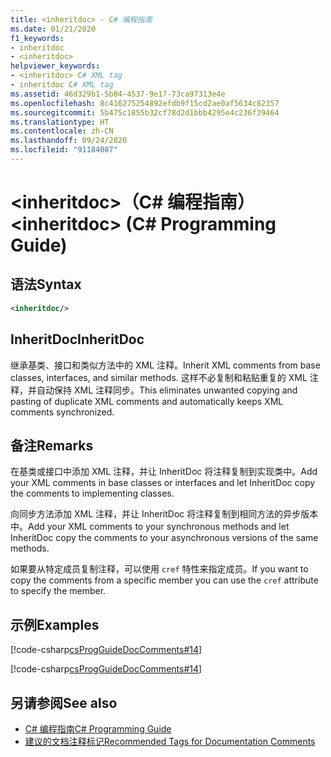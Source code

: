 ```yaml
---
title: <inheritdoc> - C# 编程指南
ms.date: 01/21/2020
f1_keywords:
- inheritdoc
- <inheritdoc>
helpviewer_keywords:
- <inheritdoc> C# XML tag
- inheritdoc C# XML tag
ms.assetid: 46d329b1-5b84-4537-9e17-73ca97313e4e
ms.openlocfilehash: 8c416275254892efdb9f15cd2ae0af5634c82357
ms.sourcegitcommit: 5b475c1855b32cf78d2d1bbb4295e4c236f39464
ms.translationtype: HT
ms.contentlocale: zh-CN
ms.lasthandoff: 09/24/2020
ms.locfileid: "91184087"
---
```

# <a name="inheritdoc-c-programming-guide"></a><span data-ttu-id="8632d-102">\<inheritdoc>（C# 编程指南）</span><span class="sxs-lookup"><span data-stu-id="8632d-102">\<inheritdoc> (C# Programming Guide)</span></span>

## <a name="syntax"></a><span data-ttu-id="8632d-103">语法</span><span class="sxs-lookup"><span data-stu-id="8632d-103">Syntax</span></span>  
  
```xml  
<inheritdoc/>
```  

## <a name="inheritdoc"></a><span data-ttu-id="8632d-104">InheritDoc</span><span class="sxs-lookup"><span data-stu-id="8632d-104">InheritDoc</span></span>

<span data-ttu-id="8632d-105">继承基类、接口和类似方法中的 XML 注释。</span><span class="sxs-lookup"><span data-stu-id="8632d-105">Inherit XML comments from base classes, interfaces, and similar methods.</span></span> <span data-ttu-id="8632d-106">这样不必复制和粘贴重复的 XML 注释，并自动保持 XML 注释同步。</span><span class="sxs-lookup"><span data-stu-id="8632d-106">This eliminates unwanted copying and pasting of duplicate XML comments and automatically keeps XML comments synchronized.</span></span>
  
## <a name="remarks"></a><span data-ttu-id="8632d-107">备注</span><span class="sxs-lookup"><span data-stu-id="8632d-107">Remarks</span></span>  

<span data-ttu-id="8632d-108">在基类或接口中添加 XML 注释，并让 InheritDoc 将注释复制到实现类中。</span><span class="sxs-lookup"><span data-stu-id="8632d-108">Add your XML comments in base classes or interfaces and let InheritDoc copy the comments to implementing classes.</span></span>

<span data-ttu-id="8632d-109">向同步方法添加 XML 注释，并让 InheritDoc 将注释复制到相同方法的异步版本中。</span><span class="sxs-lookup"><span data-stu-id="8632d-109">Add your XML comments to your synchronous methods and let InheritDoc copy the comments to your asynchronous versions of the same methods.</span></span>  

<span data-ttu-id="8632d-110">如果要从特定成员复制注释，可以使用 `cref` 特性来指定成员。</span><span class="sxs-lookup"><span data-stu-id="8632d-110">If you want to copy the comments from a specific member you can use the `cref` attribute to specify the member.</span></span>
  
## <a name="examples"></a><span data-ttu-id="8632d-111">示例</span><span class="sxs-lookup"><span data-stu-id="8632d-111">Examples</span></span>

[!code-csharp[csProgGuideDocComments#14](~/samples/snippets/csharp/VS_Snippets_VBCSharp/csProgGuideDocComments/CS/DocComments.cs#16)]  

[!code-csharp[csProgGuideDocComments#14](~/samples/snippets/csharp/VS_Snippets_VBCSharp/csProgGuideDocComments/CS/DocComments.cs#17)]  

## <a name="see-also"></a><span data-ttu-id="8632d-112">另请参阅</span><span class="sxs-lookup"><span data-stu-id="8632d-112">See also</span></span>

- [<span data-ttu-id="8632d-113">C# 编程指南</span><span class="sxs-lookup"><span data-stu-id="8632d-113">C# Programming Guide</span></span>](../index.md)
- [<span data-ttu-id="8632d-114">建议的文档注释标记</span><span class="sxs-lookup"><span data-stu-id="8632d-114">Recommended Tags for Documentation Comments</span></span>](./recommended-tags-for-documentation-comments.md)
